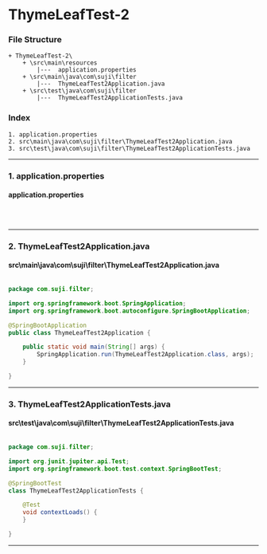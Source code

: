 # ThymeLeafTest-2


### File Structure
```pre
+ ThymeLeafTest-2\ 
	+ \src\main\resources
		|---  application.properties
	+ \src\main\java\com\suji\filter
		|---  ThymeLeafTest2Application.java
	+ \src\test\java\com\suji\filter
		|---  ThymeLeafTest2ApplicationTests.java
```
### Index
```pre
1. application.properties
2. src\main\java\com\suji\filter\ThymeLeafTest2Application.java
3. src\test\java\com\suji\filter\ThymeLeafTest2ApplicationTests.java

```

---

### 1. application.properties

#### application.properties

```properties



```

---

### 2. ThymeLeafTest2Application.java

#### src\main\java\com\suji\filter\ThymeLeafTest2Application.java

```java

package com.suji.filter;

import org.springframework.boot.SpringApplication;
import org.springframework.boot.autoconfigure.SpringBootApplication;

@SpringBootApplication
public class ThymeLeafTest2Application {

	public static void main(String[] args) {
		SpringApplication.run(ThymeLeafTest2Application.class, args);
	}

}

```

---

### 3. ThymeLeafTest2ApplicationTests.java

#### src\test\java\com\suji\filter\ThymeLeafTest2ApplicationTests.java

```java

package com.suji.filter;

import org.junit.jupiter.api.Test;
import org.springframework.boot.test.context.SpringBootTest;

@SpringBootTest
class ThymeLeafTest2ApplicationTests {

	@Test
	void contextLoads() {
	}

}

```

---

